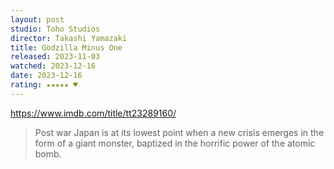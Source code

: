 ```yaml
---
layout: post
studio: Toho Studios
director: Takashi Yamazaki
title: Godzilla Minus One
released: 2023-11-03
watched: 2023-12-16
date: 2023-12-16
rating: ★★★★★ ♥
---
```


<https://www.imdb.com/title/tt23289160/>

> Post war Japan is at its lowest point when a new crisis emerges in the form of a giant monster, baptized in the horrific power of the atomic bomb.
